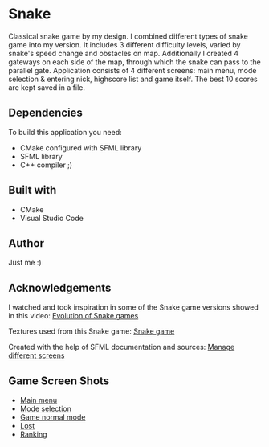 # Snake
Classical snake game by my design. I combined different types of snake game into my version. It includes 3 different difficulty levels, varied by snake's speed change and obstacles on map. 
Additionally I created 4 gateways on each side of the map, through which the snake can pass to the parallel gate. Application consists of 4 different screens: main menu, mode selection & entering nick, highscore list and game itself.
The best 10 scores are kept saved in a file.

## Dependencies
To build this application you need:
- CMake configured with SFML library
- SFML library
- C++ compiler ;)

## Built with
- CMake
- Visual Studio Code

## Author
Just me :)

## Acknowledgements
I watched and took inspiration in some of the Snake game versions showed in this video:
[Evolution of Snake games](https://www.youtube.com/watch?v=JLioqhN626A)

Textures used from this Snake game:
[Snake game](https://github.com/shaswata56/Snake)

Created with the help of SFML documentation and sources:
[Manage different screens](https://github.com/SFML/SFML/wiki/Tutorial:-Manage-different-Screens)

## Game Screen Shots

- [Main menu](https://user-images.githubusercontent.com/62173407/82100569-3ac9eb00-970a-11ea-94a6-d7f4f235da8e.png)
- [Mode selection](https://user-images.githubusercontent.com/62173407/82100590-4cab8e00-970a-11ea-85d0-a1ddfe06e39c.png)
- [Game normal mode](https://user-images.githubusercontent.com/62173407/82100613-5e8d3100-970a-11ea-8c5e-edee800a5c7f.png)
- [Lost](https://user-images.githubusercontent.com/62173407/82100616-6056f480-970a-11ea-80e5-8962f3735e64.png)
- [Ranking](https://user-images.githubusercontent.com/62173407/82100618-6220b800-970a-11ea-88b0-20825d661150.png)
